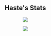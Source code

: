 
<h2 align="center">Haste's Stats</h2>

<p align="center">
  <img src="https://github-readme-stats.vercel.app/api/?username=haste171&title_color=4F8CC9&text_color=9f9f9f&show_icons=true&bg_color=00000000&hide_border=true&icon_color=4F8CC9&hide_title=true&count_private=true" />
</p>

<p align="center">
  <img src="https://discord.c99.nl/widget/theme-2/388676447977603075.png" />
</p>
